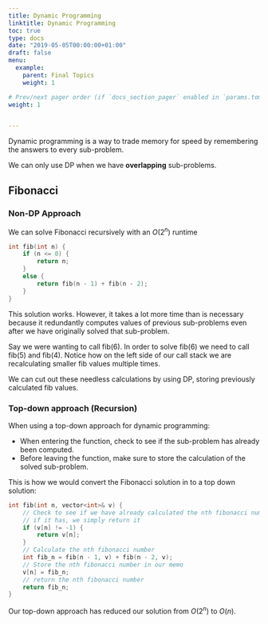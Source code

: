 ```yaml
---
title: Dynamic Programming
linktitle: Dynamic Programming
toc: true
type: docs
date: "2019-05-05T00:00:00+01:00"
draft: false
menu:
  example:
    parent: Final Topics
    weight: 1

# Prev/next pager order (if `docs_section_pager` enabled in `params.toml`)
weight: 1


---
```


Dynamic programming is a way to trade memory for speed by remembering the answers to every sub-problem. 

We can only use DP when we have **overlapping** sub-problems.

## Fibonacci

### Non-DP Approach

We can solve Fibonacci recursively with an $O(2^n)$ runtime

```c++
int fib(int n) {
	if (n <= 0) {
		return n;
	}
	else {
		return fib(n - 1) + fib(n - 2);
	}
}
```

This solution works. However, it takes a lot more time than is necessary because it redundantly computes values of previous sub-problems even after we have originally solved that sub-problem.

Say we were wanting to call fib(6). In order to solve fib(6) we need to call fib(5) and fib(4). Notice how on the left side of our call stack we are recalculating smaller fib values multiple times. 



We can cut out these needless calculations by using DP, storing previously calculated fib values.

### Top-down approach (Recursion)

When using a top-down approach for dynamic programming:

- When entering the function, check to see if the sub-problem has already been computed.
- Before leaving the function, make sure to store the calculation of the solved sub-problem.

This is how we would convert the Fibonacci solution in to a top down solution:

```c++
int fib(int n, vector<int>& v) {
	// Check to see if we have already calculated the nth fibonacci number
	// if it has, we simply return it
	if (v[n] != -1) {
		return v[n];
	}
	// Calculate the nth fibonacci number
	int fib_n = fib(n - 1, v) + fib(n - 2, v);
	// Store the nth fibonacci number in our memo
	v[n] = fib_n;
	// return the nth fibonacci number
	return fib_n;
}
```

Our top-down approach has reduced our solution from $O(2^n)$ to $O(n)$.



